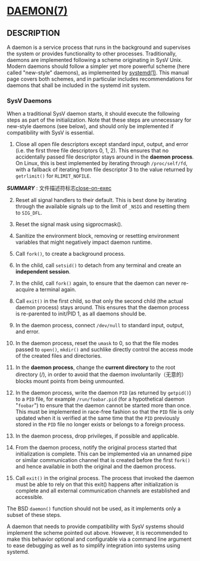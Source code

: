 # [DAEMON(7)](http://man7.org/linux/man-pages/man7/daemon.7.html)

## DESCRIPTION

A daemon is a service process that runs in the background and supervises the system or provides functionality to other processes. Traditionally, daemons are implemented following a scheme originating in SysV Unix. Modern daemons should follow a simpler yet more powerful scheme (here called "new-style" daemons), as implemented by [systemd(1)](http://man7.org/linux/man-pages/man1/systemd.1.html). This manual page covers both schemes, and in particular includes recommendations for daemons that shall be included in the systemd init system.

### SysV Daemons

When a traditional SysV daemon starts, it should execute the following steps as part of the initialization. Note that these steps are unnecessary for new-style daemons (see below), and should only be implemented if compatibility with SysV is essential.

1. Close all open file descriptors except standard input, output, and error (i.e. the first three file descriptors 0, 1, 2). This ensures that no accidentally passed file descriptor stays around
in the **daemon process**. On Linux, this is best implemented by iterating through `/proc/self/fd`, with a fallback of iterating from file descriptor 3 to the value returned by `getrlimit()` for `RLIMIT_NOFILE`.

***SUMMARY*** : 文件描述符标志[close-on-exec](http://man7.org/linux/man-pages/man2/fcntl.2.html)

2. Reset all signal handlers to their default. This is best done by iterating through the available signals up to the limit of `_NSIG` and resetting them to `SIG_DFL`.
  
3. Reset the signal mask using sigprocmask().

4. Sanitize the environment block, removing or resetting environment variables that might negatively impact daemon runtime.
  
5. Call `fork()`, to create a background process.

6. In the child, call `setsid()` to detach from any terminal and create an **independent session**.
  
7. In the child, call `fork()` again, to ensure that the daemon can never re-acquire a terminal again.
  
8. Call `exit()` in the first child, so that only the second child (the actual daemon process) stays around. This ensures that the daemon process is re-parented to init/PID 1, as all daemons should be.
  
9. In the daemon process, connect `/dev/null` to standard input, output, and error.
  
10. In the daemon process, reset the `umask` to 0, so that the file modes passed to `open()`, `mkdir()` and suchlike directly control the access mode of the created files and directories.
  
11. In the **daemon process**, change the **current directory** to the root directory (/), in order to avoid that the daemon involuntarily（无意的） blocks mount points from being unmounted.
   
12. In the daemon process, write the daemon `PID` (as returned by `getpid()`) to a `PID` file, for example `/run/foobar.pid` (for a hypothetical daemon "`foobar`") to ensure that the daemon cannot be started more than once. This must be implemented in race-free fashion so that the `PID` file is only updated when it is verified at the same time that the `PID` previously stored in the `PID` file no longer exists or belongs to a foreign process.
   
13. In the daemon process, drop privileges, if possible and applicable.
   
14. From the daemon process, notify the original process started that initialization is complete. This can be implemented via an unnamed pipe or similar communication channel that is created before the first `fork()` and hence available in both the original and the daemon process.
   
15. Call `exit()` in the original process. The process that invoked the daemon must be able to rely on that this exit() happens after initialization is complete and all external communication channels are established and accessible.

The BSD `daemon()` function should not be used, as it implements only a subset of these steps.

A daemon that needs to provide compatibility with SysV systems should implement the scheme pointed out above. However, it is recommended to make this behavior optional and configurable via a command line argument to ease debugging as well as to simplify integration into systems using systemd.
